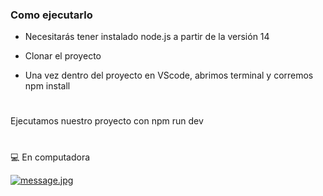 ### Como ejecutarlo

- Necesitarás tener instalado node.js a partir de la versión 14

- Clonar el proyecto 

- Una vez dentro del proyecto en VScode, abrimos terminal y corremos npm install
#
Ejecutamos nuestro proyecto con npm run dev
#

💻 En computadora

[![message.jpg](https://i.postimg.cc/65TV7p2X/message.jpg)](https://postimg.cc/3d50V7FS)


